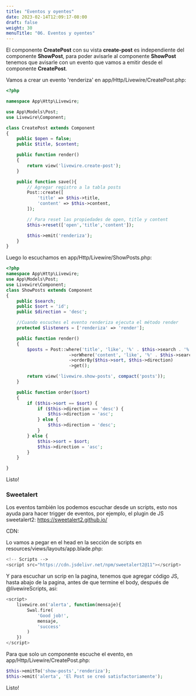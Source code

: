 ```yaml
---
title: "Eventos y oyentes"
date: 2023-02-14T12:09:17-08:00
draft: false
weight: 30
menuTitle: "06. Eventos y oyentes"
---
```


El componente **CreatePost** con su vista **create-post** es independiente del componente **ShowPost**, para poder avisarle al componente **ShowPost** tenemos que avisarle con un evento que vamos a emitir desde el componente **CreatePost**.

Vamos a crear un evento 'renderiza' en app/Http/Livewire/CreatePost.php:
```php
<?php

namespace App\Http\Livewire;

use App\Models\Post;
use Livewire\Component;

class CreatePost extends Component
{
    public $open = false;
    public $title, $content;

    public function render()
    {
        return view('livewire.create-post');
    }

    public function save(){
        // Agregar registro a la tabla posts
        Post::create([
            'title' => $this->title,
            'content' => $this->content,
        ]);

        // Para reset las propiedades de open, title y content
        $this->reset(['open','title','content']);

        $this->emit('renderiza');
    }
}
```

Luego lo escuchamos en app/Http/Livewire/ShowPosts.php:
```php
<?php
namespace App\Http\Livewire;
use App\Models\Post;
use Livewire\Component;
class ShowPosts extends Component
{
    public $search;
    public $sort = 'id';
    public $direction = 'desc';

    //Cuando escuches el evento renderiza ejecuta el método render
    protected $listeners = ['renderiza' => 'render'];

    public function render()
    {
        $posts = Post::where('title', 'like', '%' . $this->search . '%')
                        ->orWhere('content', 'like', '%' . $this->search . '%')
                        ->orderBy($this->sort, $this->direction)
                        ->get();

        return view('livewire.show-posts', compact('posts'));
    }

    public function order($sort)
    {   
        if ($this->sort == $sort) {
            if ($this->direction == 'desc') {
                $this->direction = 'asc';
            } else {
                $this->direction = 'desc';
            }
        } else {
            $this->sort = $sort;
            $this->direction = 'asc';
        }
    }

}
```
Listo!

### Sweetalert
Los eventos también los podemos escuchar desde un scripts, esto nos ayuda para  hacer trigger de eventos, por ejemplo, el plugin de JS sweetalert2:
https://sweetalert2.github.io/

CDN:
<script src="//cdn.jsdelivr.net/npm/sweetalert2@11"></script>

Lo vamos a pegar en el head en la sección de scripts en resources/views/layouts/app.blade.php:
```php
<!-- Scripts -->
<script src="https://cdn.jsdelivr.net/npm/sweetalert2@11"></script> 
```
Y para escuchar un scrip en la pagina, tenemos que agregar código JS, hasta abajo  de la pagina, antes de que termine el body, después de @livewireScripts, asi:
```php
<script>
    livewire.on('alerta', function(mensaje){
        Swal.fire(
            'Good job!',
            mensaje,
            'success'
        )
    })
</script>
```

Para que solo un componente escuche el evento, en app/Http/Livewire/CreatePost.php:
```php
$this->emitTo('show-posts','renderiza');
$this->emit('alerta', 'El Post se creó satisfactoriamente');
```
Listo!